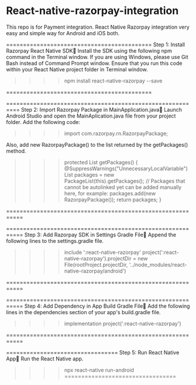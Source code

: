# React-native-razorpay-integration
This repo is for Payment integration. React Native Razorpay integration very easy and simple way for Android and iOS both.

===========================================
Step 1: Install Razorpay React Native SDK🔗
Install the SDK using the following npm command in the Terminal window. If you are using Windows, please use Git Bash instead of Command Prompt window. Ensure that you run this code within your React Native project folder in Terminal window.

>>>> npm install react-native-razorpay --save

===========================================

==========================================================
Step 2: Import Razorpay Package in MainApplication.java🔗
Launch Android Studio and open the MainAplication.java file from your project folder. Add the following code:

>>>> import com.razorpay.rn.RazorpayPackage;

Also, add new RazorpayPackage() to the list returned by the getPackages() method.

 >>>> protected List<ReactPackage> getPackages() {
    @SuppressWarnings("UnnecessaryLocalVariable")
    List<ReactPackage> packages = new PackageList(this).getPackages();
    // Packages that cannot be autolinked yet can be added manually here, for example:
        packages.add(new RazorpayPackage());
        return packages;
}

===========================================================

===========================================================
Step 3: Add Razorpay SDK in Settings Gradle File🔗
Append the following lines to the settings.gradle file.

>>>> include ':react-native-razorpay'
project(':react-native-razorpay').projectDir = new File(rootProject.projectDir,   '../node_modules/react-native-razorpay/android')

===========================================================

===========================================================
Step 4: Add Dependency in App Build Gradle File🔗
Add the following lines in the dependencies section of your app's build.gradle file.

>>>> implementation project(':react-native-razorpay')

===========================================================

=================================
Step 5: Run React Native App🔗
Run the React Native app.

>>>> npx react-native run-android
=================================
